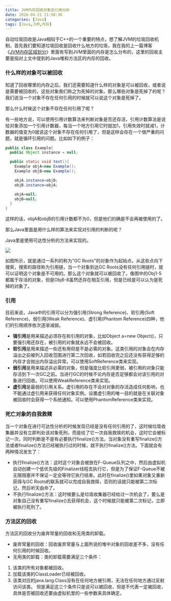 ```yaml
---
title: JVM内存回收对象及引用分析
date: 2016-04-21 21:58:36
categories: [Java]
tags: [Java,JVM,内存]
---
```

自动垃圾回收是Java相较于C++的一个重要的特点，想了解JVM的垃圾回收机制，首先我们要知道垃圾回收是回收什么地方的垃圾，我在我的上一篇博客《[JVM内存区域划分](http://blog.holten.site/2016/04/09/JVM-memory-area/)》里面有写到JVM里面的内存是怎么分布的，这里的回收主要是指对上文中提到的Java堆和方法区的内存的回收。
### 什么样的对象可以被回收
知道了回收哪里的内存之后，我们还需要知道什么样的对象是可以被回收，或者说是需要被回收的，这些对象我们称之为死掉的对象。那么哪些对象是死掉了的呢？我们说当一个对象不存在任何引用的时候就可以说这个对象是死掉了。

那么什么时候这个对象不存在任何引用了呢？
<!-- more -->
有一些地方说，可以使用引用计数算法来判断对象是否还存活，引用计数算法是说给对象添加一个引用计数器，每当一个地方引用它时就加1，引用失效时就减1，计数器的值变为0就说这个对象不存在任何引用了，但是这样会存在一个很严重的问题，就是循环引用的问题。比如如下的例子：
```java
public class Example{
  public Object instance = null;

  public static void test(){
    Example objA=new Example();
    Example objB=new Example();

    objA.instance=objB;
    objB.instance=objA;

    objA=null;
    objB=null;
  }
}
```
这样的话，objA和objB的引用计数都不为0，但是他们的确是不会再被使用的了。

那么Java里面是用什么样的算法来实现对引用的判断的呢？

Java里是使用可达性分析的方法来实现的。

![](http://oar4g068j.bkt.clouddn.com/GCObject.png)

如图所示，就是通过一系列的称为"GC Roots"的对象作为起始点，从这些点向下搜索，搜索的路径称为引用链，当一个对象到达GC Roots没有任何引用链时，就可以证明这个对象是不可用的。那么这个对象就可以被回收了。像图中的Obj1-5都属于存活的对象，但是Obj6-8虽然还存在相互引用，但是已经是可以认为是死掉的对象了。

### 引用
目前来说，Java中的引用可以分为强引用(Strong Reference)、软引用(Soft Reference)、弱引用(Weak Reference)、虚引用(Phantom Reference)四种，他们的引用顺序依次逐渐减弱。

+ **强引用**是用来描述必须存在和引用的对象，比如Object a=new Object()，只要强引用还存在，被引用的对象就永远不会被回收。
+ **软引用**是用来描述一些还有用但是不是必需的对象。这类引用的对象会在内存溢出之前被列入回收范围进行第二次回收，如若回收完之后还没有获得足够的内存才会抛出内存溢出异常。可以使用SoftReference类来实现。
+ **弱引用**是用来描述非必需的对象，但是强度比软引用更弱，被引用的对象只能存活到下一次GC之前。当进行GC的时候不论内存是否足够都会对该引用的对象进行回收。可以使用WeakReference类来实现。
+ **虚引用**是最弱的引用关系。虚引用的存在不会对对象的存活造成任何影响，也不能通过虚引用来获得任何对象实例。设置虚引用的唯一目的就是在关联对象被回收时会获得一个系统通知。可以使用PhantomReference类来实现。

### 死亡对象的自我救赎
当一个对象在进行可达性分析的时候发现已经是没有任何引用的了，这时候垃圾收集器并没有立即判处该对象死刑，而是给了它一次自我救赎的机会，这时它会被标记一次，同时判断是不是有必要执行finalize()方法，当对象没有重写finalize()方法或者finalize()方法已经被执行过的时候，就不执行finalize()方法。下面就会有两种情况发生了：

+ 执行finalize()方法：这时这个对象会被放在F-Queue队列之中，然后由虚拟机自动创建一个低优先级的Finalizer线程去执行它，但是为了保证F-Queue不被无限阻塞并不保证一定会等待它执行结束。此时在finalize()里如果对象又重新获得与GC Roots的联系就可以完成自我救赎，否则的话就只能被第二次标记，然后听天由命了。
+ 不执行finalize()方法：这时候要么是垃圾收集器已经给过一次机会了，要么是对象自己没有重写finalize()去获得机会，这个时候就只能被第二次标记，立即被执行死刑了。

### 方法区的回收
方法区的回收分为废弃常量的回收和无用类的卸载。
+ 废弃常量的回收：回收废弃常量与上面所说的堆中对象的回收差不多，没有任何引用的时候回收。
+ 无用类的卸载：类的卸载需要满足三个条件：
1. 该类的所有对象都被回收。
2. 加载该类的ClassLoader已经被回收。
3. 该类对应的java.lang.Class没有在任何地方被引用，无法在任何地方通过反射访问该类。
但是满足这三个条件只是说可以被回收，但是不代表一定被回收，具体是否被回收还要由虚拟机里的一些参数来具体确定。
